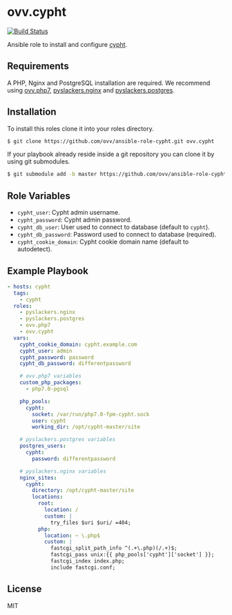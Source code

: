 ovv.cypht
=========

[![Build Status](https://travis-ci.org/ovv/cypht.svg?branch=master)](https://travis-ci.org/ovv/cypht)

Ansible role to install and configure [cypht](https://cypht.org/).

Requirements
------------

A PHP, Nginx and PostgreSQL installation are required. We recommend using [ovv.php7](https://github.com/ovv/ansible-role-php7),
[pyslackers.nginx](https://github.com/pyslackers/ansible-role-nginx) and [pyslackers.postgres](https://github.com/pyslackers/ansible-role-postgres).

Installation
------------

To install this roles clone it into your roles directory.

```bash
$ git clone https://github.com/ovv/ansible-role-cypht.git ovv.cypht
```

If your playbook already reside inside a git repository you can clone it by using git submodules.

```bash
$ git submodule add -b master https://github.com/ovv/ansible-role-cypht.git ovv.cypht
```

Role Variables
--------------

* `cypht_user`: Cypht admin username.
* `cypht_password`: Cypht admin password.
* `cypht_db_user`: User used to connect to database (default to `cypht`).
* `cypht_db_password`: Password used to connect to database (required).
* `cypht_cookie_domain`: Cypht cookie domain name (default to autodetect).


Example Playbook
----------------

```yml
- hosts: cypht
  tags:
    - cypht
  roles:
    - pyslackers.nginx
    - pyslackers.postgres
    - ovv.php7
    - ovv.cypht
  vars:
    cypht_cookie_domain: cypht.example.com
    cypht_user: admin
    cypht_password: password
    cypht_db_password: differentpassword

    # ovv.php7 variables
    custom_php_packages:
      - php7.0-pgsql

    php_pools:
      cypht:
        socket: /var/run/php7.0-fpm-cypht.sock
        user: cypht
        working_dir: /opt/cypht-master/site

    # pyslackers.postgres variables
    postgres_users:
      cypht:
        password: differentpassword

    # pyslackers.nginx variables
    nginx_sites:
      cypht:
        directory: /opt/cypht-master/site
        locations:
          root:
            location: /
            custom: |
              try_files $uri $uri/ =404;
          php:
            location: ~ \.php$
            custom: |
              fastcgi_split_path_info ^(.+\.php)(/.+)$;
              fastcgi_pass unix:{{ php_pools['cypht']['socket'] }};
              fastcgi_index index.php;
              include fastcgi.conf;
```

License
-------

MIT

